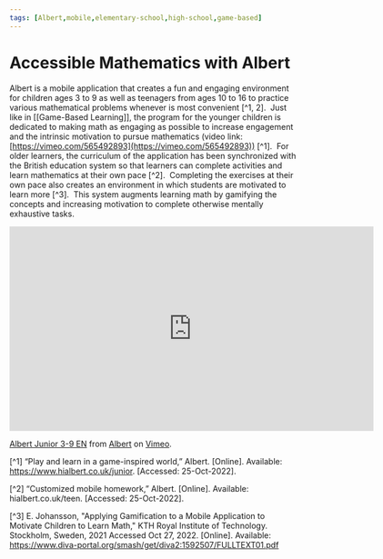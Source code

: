 ```yaml
---
tags: [Albert,mobile,elementary-school,high-school,game-based]
---
```


# Accessible Mathematics with Albert

Albert is a mobile application that creates a fun and engaging environment for children ages 3 to 9 as well as teenagers from ages 10 to 16 to practice various mathematical problems whenever is most convenient [^1, 2].  Just like in [[Game-Based Learning]], the program for the younger children is dedicated to making math as engaging as possible to increase engagement and the intrinsic motivation to pursue mathematics (video link: [https://vimeo.com/565492893](https://vimeo.com/565492893)) [^1].  For older learners, the curriculum of the application has been synchronized with the British education system so that learners can complete activities and learn mathematics at their own pace [^2].  Completing the exercises at their own pace also creates an environment in which students are motivated to learn more [^3].  This system augments learning math by gamifying the concepts and increasing motivation to complete otherwise mentally exhaustive tasks.
<iframe src="https://player.vimeo.com/video/565492893?h=02dd72293e" width="640" height="360" frameborder="0" allow="autoplay; fullscreen; picture-in-picture" allowfullscreen></iframe>
<p><a href="https://vimeo.com/565492893">Albert Junior 3-9 EN</a> from <a href="https://vimeo.com/user102282507">Albert</a> on <a href="https://vimeo.com">Vimeo</a>.</p>

[^1] “Play and learn in a game-inspired world,” Albert. [Online]. Available: https://www.hialbert.co.uk/junior. [Accessed: 25-Oct-2022].

[^2] “Customized mobile homework,” Albert. [Online]. Available: hialbert.co.uk/teen. [Accessed: 25-Oct-2022].

[^3] E. Johansson, "Applying Gamification to a Mobile Application to Motivate Children to Learn Math," KTH Royal Institute of Technology. Stockholm, Sweden, 2021 Accessed Oct 27, 2022. [Online]. Available: https://www.diva-portal.org/smash/get/diva2:1592507/FULLTEXT01.pdf